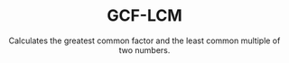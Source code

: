 <div align="center">

# GCF-LCM
  
Calculates the greatest common factor and the least common multiple of two numbers.

</div>
